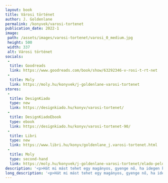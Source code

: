 ```yaml
---
layout: book
title: Városi történet
author: J. Goldenlane
permalink: /konyvek/varosi-tortenet
publication_date: 2022-1
image: 
 path: /assets/images/varosi-tortenet/varosi_0_medium.jpg
 height: 500
 width: 337
 alt: Városi történet
socials:
 -
  title: Goodreads
  link: https://www.goodreads.com/book/show/63292346-v-rosi-t-rt-net
 -
  title: Moly
  link: https://moly.hu/konyvek/j-goldenlane-varosi-tortenet
stores:
 -
  title: DesignKiado
  type: new
  link: https://designkiado.hu/konyv/varosi-tortenet/
 -
  title: DesignKiadoEbook
  type: ebook
  link: https://designkiado.hu/konyv/varosi-tortenet-90/
 -
  title: Libri
  type: new
  link: https://www.libri.hu/konyv/goldenlane_j.varosi-tortenet.html
 -
  title: Moly
  type: second-hand
  link: https://moly.hu/konyvek/j-goldenlane-varosi-tortenet/elado-peldanyok
description: '<p>Hát mi mást tehet egy magányos, gyenge nő, ha idegen katonák törnek rá, mint hogy megmérgezi őket?</p>'
long_description: '<p>Hát mi mást tehet egy magányos, gyenge nő, ha idegen katonák törnek rá, mint hogy megmérgezi őket?</p>'
---
```


